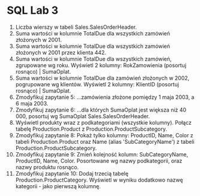 # SQL Lab 3

1. Liczba wierszy w tabeli Sales.SalesOrderHeader.
2. Suma wartości w kolumnie TotalDue dla wszystkich zamówień złożonych w 2001.
3. Suma wartości w kolumnie TotalDue dla wszystkich zamówień złożonych w 2001 przez klienta 442.
4. Suma wartości w kolumnie TotalDue dla wszystkich zamówień, zgrupowane wg roku.
Wyświetl 2 kolumny: RokZamowienia (posortuj rosnąco) | SumaOplat.
5. Suma wartości w kolumnie TotalDue dla zamówień złożonych w 2002, pogrupowane wg klientów.
Wyświetl 2 kolumny: KlientID (posortuj rosnąco) | SumaOplat.
6. Zmodyfikuj zapytanie 5:
...zamówienia złożone pomiędzy 1 maja 2003, a 6 maja 2003.
7. Zmodyfikuj zapytanie 6:
...dla których SumaOplat jest większa niż 40 000, posortuj wg SumaOplat Sales.SalesOrderHeader.
8. Wyświetl produkty wraz z podkategoriami (wszystkie kolumny).
Połącz tabelę Production.Product z Production.ProductSubcategory.
9. Zmodyfikuj zapytanie 8:
Pokaż tylko kolumny: ProductID, Name, Color z tabeli Production.Product oraz Name (alias
'SubCategoryName') z tabeli Production.ProductSubcategory.
10. Zmodyfikuj zapytanie 9:
Zmień kolejność kolumn: SubCategoryName, ProductID, Name, Color.
Posortowane wg nazwy podkategorii, oraz nazwy produktu rosnąco.
11. Zmodyfikuj zapytanie 10:
Dodaj trzecią tabelę Production.ProductCategory.
Wyświetl w wyniku dodatkowo nazwę kategorii - jako pierwszą kolumnę.

